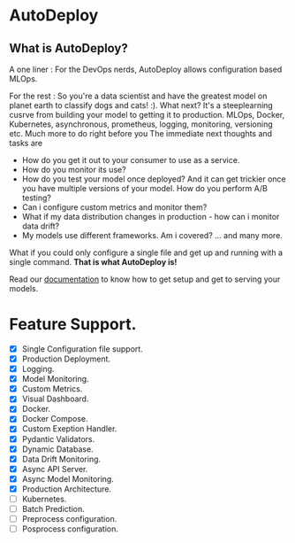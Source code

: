 # AutoDeploy

## What is AutoDeploy?

A one liner : 
For the DevOps nerds, AutoDeploy allows configuration based MLOps.

For the rest :
So you're a data scientist and have the greatest model on planet earth to classify dogs and cats! :). What next? It's a steeplearning cusrve from building your model to getting it to production. MLOps, Docker, Kubernetes, asynchronous, prometheus, logging, monitoring, versioning etc. Much more to do right before you  The immediate next thoughts and tasks are

- How do you get it out to your consumer to use as a service.  
- How do you monitor its use?
- How do you test your model once deployed? And it can get trickier once you have multiple versions of your model. How do you perform
A/B testing?
- Can i configure custom metrics and monitor them?
- What if my data distribution changes in production - how can i monitor data drift?
- My models use different frameworks. Am i covered?
... and many more.

What if you could only configure a single file and get up and running with a single command. **That is what AutoDeploy is!**

Read our [documentation](https://www.google.com) to know how to get setup and get to serving your models.

# Feature Support.

- [x] Single Configuration file support.
- [x] Production Deployment.
- [x] Logging.
- [x] Model Monitoring.
- [x] Custom Metrics.
- [x] Visual Dashboard.
- [x] Docker.
- [x] Docker Compose.
- [x] Custom Exeption Handler.
- [x] Pydantic Validators.
- [x] Dynamic Database.
- [x] Data Drift Monitoring.
- [x] Async API Server.
- [x] Async Model Monitoring.
- [x] Production Architecture.
- [ ] Kubernetes.
- [ ] Batch Prediction.
- [ ] Preprocess configuration.
- [ ] Posprocess configuration.
